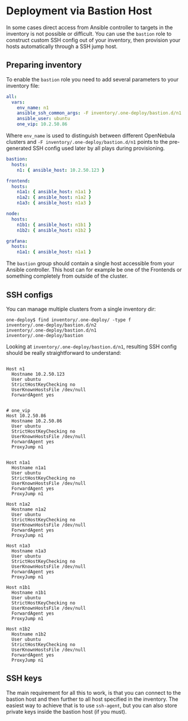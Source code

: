 [//]: # ( vim: set wrap : )

# Deployment via Bastion Host

In some cases direct access from Ansible controller to targets in the inventory is not possible or difficult. You can use the `bastion` role to construct custom SSH config out of your inventory, then provision your hosts automatically through a SSH jump host.

## Preparing inventory

To enable the `bastion` role you need to add several parameters to your inventory file:

```yaml
all:
  vars:
    env_name: n1
    ansible_ssh_common_args: -F inventory/.one-deploy/bastion.d/n1
    ansible_user: ubuntu
    one_vip: 10.2.50.86
```

Where `env_name` is used to distinguish between different OpenNebula clusters and `-F inventory/.one-deploy/bastion.d/n1` points to the pre-generated SSH config used later by all plays during provisioning.


```yaml
bastion:
  hosts:
    n1: { ansible_host: 10.2.50.123 }

frontend:
  hosts:
    n1a1: { ansible_host: n1a1 }
    n1a2: { ansible_host: n1a2 }
    n1a3: { ansible_host: n1a3 }

node:
  hosts:
    n1b1: { ansible_host: n1b1 }
    n1b2: { ansible_host: n1b2 }

grafana:
  hosts:
    n1a1: { ansible_host: n1a1 }
```

The `bastion` group should contain a single host accessible from your Ansible controller. This host can for example be one of the Frontends or something completely from outside of the cluster.

## SSH configs

You can manage multiple clusters from a single inventory dir:

```
one-deploy$ find inventory/.one-deploy/ -type f
inventory/.one-deploy/bastion.d/n2
inventory/.one-deploy/bastion.d/n1
inventory/.one-deploy/bastion
```

Looking at `inventory/.one-deploy/bastion.d/n1`, resulting SSH config should be really straightforward to understand:

```ssh-config

Host n1
  Hostname 10.2.50.123
  User ubuntu
  StrictHostKeyChecking no
  UserKnownHostsFile /dev/null
  ForwardAgent yes


# one_vip
Host 10.2.50.86
  Hostname 10.2.50.86
  User ubuntu
  StrictHostKeyChecking no
  UserKnownHostsFile /dev/null
  ForwardAgent yes
  ProxyJump n1


Host n1a1
  Hostname n1a1
  User ubuntu
  StrictHostKeyChecking no
  UserKnownHostsFile /dev/null
  ForwardAgent yes
  ProxyJump n1

Host n1a2
  Hostname n1a2
  User ubuntu
  StrictHostKeyChecking no
  UserKnownHostsFile /dev/null
  ForwardAgent yes
  ProxyJump n1

Host n1a3
  Hostname n1a3
  User ubuntu
  StrictHostKeyChecking no
  UserKnownHostsFile /dev/null
  ForwardAgent yes
  ProxyJump n1

Host n1b1
  Hostname n1b1
  User ubuntu
  StrictHostKeyChecking no
  UserKnownHostsFile /dev/null
  ForwardAgent yes
  ProxyJump n1

Host n1b2
  Hostname n1b2
  User ubuntu
  StrictHostKeyChecking no
  UserKnownHostsFile /dev/null
  ForwardAgent yes
  ProxyJump n1

```

## SSH keys

The main requirement for all this to work, is that you can connect to the bastion host and then further to all host specified in the inventory. The easiest way to achieve that is to use `ssh-agent`, but you can also store private keys inside the bastion host (if you must).
